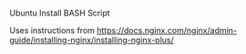 Ubuntu Install BASH Script

Uses instructions from https://docs.nginx.com/nginx/admin-guide/installing-nginx/installing-nginx-plus/
